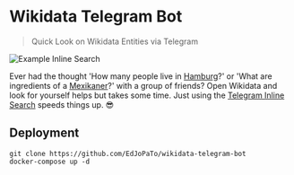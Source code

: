 # Wikidata Telegram Bot

> Quick Look on Wikidata Entities via Telegram

![Example Inline Search](media/ulm-minister.gif)

Ever had the thought 'How many people live in [Hamburg](https://www.wikidata.org/wiki/Q1055)?' or 'What are ingredients of a [Mexikaner](https://www.wikidata.org/wiki/Q20873979)?' with a group of friends?
Open Wikidata and look for yourself helps but takes some time.
Just using the [Telegram Inline Search](https://core.telegram.org/bots/inline) speeds things up. 😎

## Deployment
`git clone https://github.com/EdJoPaTo/wikidata-telegram-bot` \
`docker-compose up -d`